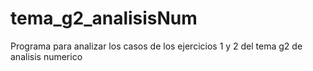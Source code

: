 # tema_g2_analisisNum
Programa para analizar los casos de los ejercicios 1 y 2 del tema g2 de analisis numerico
